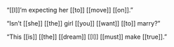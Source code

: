 “[[I]]’m expecting her [[to]] [[move]] [[on]].”

“Isn’t [[she]] [[the]] girl [[you]] [[want]] [[to]] marry?”

“This [[is]] [[the]] [[dream]] [[I]] [[must]] make [[true]].”